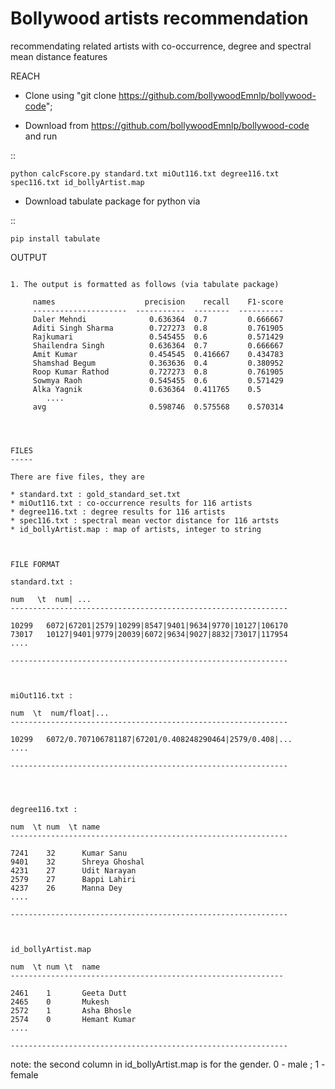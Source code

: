 # Bollywood artists recommendation
recommendating related artists with co-occurrence, degree and spectral mean distance features

REACH

* Clone using "git clone https://github.com/bollywoodEmnlp/bollywood-code";

* Download from https://github.com/bollywoodEmnlp/bollywood-code and run

::

    python calcFscore.py standard.txt miOut116.txt degree116.txt spec116.txt id_bollyArtist.map 


* Download tabulate package for python via 

::

    pip install tabulate



OUTPUT
~~~~~~

1. The output is formatted as follows (via tabulate package)

     names                    precision    recall    F1-score	    
     ---------------------  -----------  --------  ----------
     Daler Mehndi              0.636364  0.7         0.666667	    
     Aditi Singh Sharma        0.727273  0.8         0.761905	    
     Rajkumari                 0.545455  0.6         0.571429	    
     Shailendra Singh          0.636364  0.7         0.666667	    
     Amit Kumar                0.454545  0.416667    0.434783	    
     Shamshad Begum            0.363636  0.4         0.380952	   
     Roop Kumar Rathod         0.727273  0.8         0.761905	    
     Sowmya Raoh               0.545455  0.6         0.571429	    
     Alka Yagnik               0.636364  0.411765    0.5	    
        ....							    
     avg                       0.598746  0.575568    0.570314	    




FILES
-----

There are five files, they are 

* standard.txt : gold_standard_set.txt						            
* miOut116.txt : co-occurrence results for 116 artists					    
* degree116.txt : degree results for 116 artists						    
* spec116.txt : spectral mean vector distance for 116 artsts  			            
* id_bollyArtist.map : map of artists, integer to string 					   



FILE FORMAT
~~~~~~~~~~~


    standard.txt :					       	        
    
    num   \t  num| ...						
    --------------------------------------------------------------	
									
    10299   6072|67201|2579|10299|8547|9401|9634|9770|10127|106170	
    73017   10127|9401|9779|20039|6072|9634|9027|8832|73017|117954	
    ....								
									
    --------------------------------------------------------------	
									


    miOut116.txt :							
									
    num  \t  num/float|...						
    --------------------------------------------------------------    
    
    10299   6072/0.707106781187|67201/0.408248290464|2579/0.408|...	
    ....								
									
    --------------------------------------------------------------	
									



    degree116.txt :							
								        
    num  \t num  \t name					        
    --------------------------------------------------------------    
								        
    7241    32      Kumar Sanu				        
    9401    32      Shreya Ghoshal				        
    4231    27      Udit Narayan				        
    2579    27      Bappi Lahiri				        
    4237    26      Manna Dey					        
    ....							        
								        
    --------------------------------------------------------------    



    id_bollyArtist.map  					        
   								        
    num  \t num \t  name					        
    -------------------------------------------------------------     
   								        
    2461    1       Geeta Dutt				        
    2465    0       Mukesh					        
    2572    1       Asha Bhosle				        
    2574    0       Hemant Kumar				        
    ....							        
								        
    --------------------------------------------------------------    
								        
note:  the second column in id_bollyArtist.map is for the gender.  0 - male ; 1 - female   
								        
